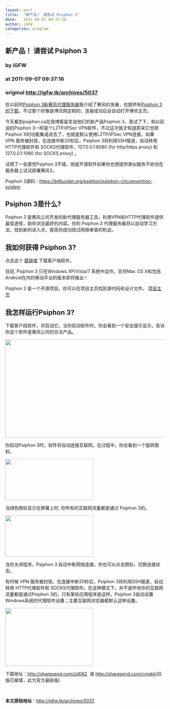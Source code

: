 ```yaml
---
layout: post
title:  "新产品！ 请尝试 Psiphon 3"
date:   2011-09-07 09:37:16
author: iGFW
categories: program
---
```


## 新产品！ 请尝试 Psiphon 3
### by iGFW
### at 2011-09-07 09:37:16
### original <http://igfw.tk/archives/5037>

<p>在以前的<a href="http://igfw.tk/archives/3917">Psiphon 3新赛风代理服务器</a>我介绍了赛风的发展，也提供有<a href="http://igfw.tk/archives/3917">Psiphon 3的下载</a>，不过那个好像是博讯网定制的，连接成功后会自动打开博讯主页。</p>
<p>今天看到psiphon.ca在我博客留言说他们的新产品Psiphon 3，我试了下，和以前说的Psiphon 3一样是个L2TP/IPSec VPN软件，不过这次我才知道原来它也把Psiphon X的功能集成进去了，也就是默认使用L2TP/IPSec VPN连接，如果 VPN 服务被封锁，在连接中断20秒后，Psiphon 3将利用SSH隧道，自动转用 HTTP代理软件和 SOCKS代理软件，127.0.0.1:8080 (for http/https proxy) 和127.0.0.1:1080 (for SOCKS proxy) 。</p>
<p>试用了一会感觉Psiphon 3不错，他是开源软件如果你也想提供类似服务不妨也在服务器上试试部署赛风3，</p>
<p>Psiphon 3源码：<a href="https://bitbucket.org/psiphon/psiphon-circumvention-system">https://bitbucket.org/psiphon/psiphon-circumvention-system</a></p>
<p><span></span></p>
<h2></h2>
<h2>Psiphon 3是什么?</h2>
<p>Psiphon 3 是赛风公司开发的新代理服务器工具，利用VPN和HTTP代理软件提供最佳途径，助你浏览最好的内容。你的 Psiphon 3 代理服务器将以自动学习方法，找到新的进入点，提高你成功绕过网络审查的机会。</p>
<h2><a name="h.kuxenj2eu2mu"></a>我如何获得 Psiphon 3?</h2>
<p>点击这个 <a href="https://828384.info/xgYcmn/?download=1">载链接</a> 下载客户端软件。</p>
<p>目前, Psiphon 3 只在Windows XP/Vista/7 系统中运作。支持Mac OS X和包括Android在内的移动平台的版本即将推出！</p>
<p>Psiphon 3 是一个开源项目。你可以在项目主页找到源代码和设计文件。 <a href="https://bitbucket.org/psiphon/psiphon-circumvention-system">项目主页</a></p>
<h2><a name="h.vflvceo76abh"></a>我怎样运行Psiphon 3?</h2>
<p>下载客户段软件，并启动它。当你启动软件时，你会看到一个安全提示显示，告诉你这个软件是赛风公司的合法产品。</p>
<p><img src="https://828384.info/xgYcmn/image01.png" alt="" width="517" height="309"></p>
<p>你启动Psiphon 3时，软件将自动连接互联网。在过程中，你会看到一个旋转图标。</p>
<p><img src="https://828384.info/xgYcmn/image04.png" alt="" width="278" height="130"></p>
<p>当绿色图标显示在屏幕上时, 你所有的互联网流量都是通过 Psiphon 3的。</p>
<p><img src="https://828384.info/xgYcmn/image02.png" alt="" width="278" height="130"></p>
<p>当你关闭程序，Psiphon 3 自动中断网络连接。你也可以点击图标，切换连接状态。</p>
<p>有时候 VPN 服务被封锁。在连接中断20秒后，Psiphon 3将利用SSH隧道，自动转用 HTTP代理软件和 SOCKS代理软件。在这种模式下，并不是所有你的互联网流量都是通过Psiphon 3的，只有某些应用程序是这样。Psiphon 3自动设置 Windows系统的代理软件设置；主要互联网浏览器都默认这种设置。</p>
<p><img src="https://828384.info/xgYcmn/image00.png" alt="" width="278" height="183"></p>
<p>下载地址：<a href="http://sharesend.com/download/zd062">http://sharesend.com/zd062</a>  或 <a href="http://sharesend.com/cmskk" rel="nofollow">http://sharesend.com/cmskk</a>(旧版已被墙，此为官方最新版)</p>
<p> </p>
<p><strong>本文原始地址</strong>：<a href="http://igfw.tk/archives/5037">http://igfw.tk/archives/5037</a></p>